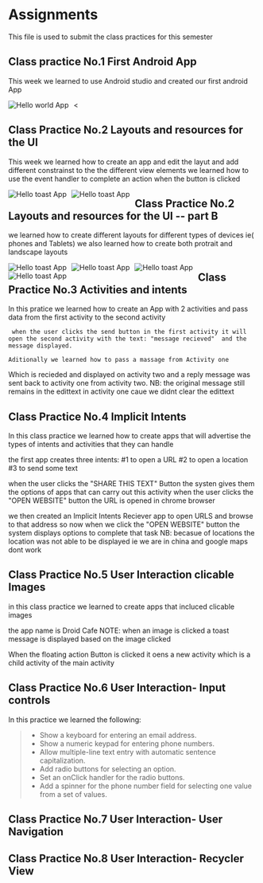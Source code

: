 
# Assignments
This file is used to submit the class practices for this semester 

## Class practice No.1 First Android App 
This week we learned to use Android studio and created our first android App 

<img src="/Pictures/Helloworld app screenshot.jpg"
     alt="Hello world App"
     style="float: left; margin-right: 10px;" />

<

## Class Practice No.2 Layouts and resources for the UI
This week we learned how to create an app and edit the layut and add different constrainst to the the different view elements
we learned how to use the event handler to complete an action when the button is clicked 

<img src="/Pictures/Hello toast screenshot 1.jpg"
     alt="Hello toast App"
     style="float: left; margin-right: 10px;" />
     
<img src="/Pictures/Hello toast screenshot 2.jpg"
     alt="Hello toast App"
     style="float: left; margin-right: 10px;" />

## Class Practice No.2 Layouts and resources for the UI -- part B
 we learned how to create different layouts for different types of devices ie( phones and Tablets)
 we also learned how to create both protrait and landscape layouts 

 <img src="/Pictures/Part B The layout editor 1.jpg"
     alt="Hello toast App"
     style="float: left; margin-right: 10px;" />

 <img src="/Pictures/Part B The layout editor 2.jpg"
     alt="Hello toast App"
     style="float: left; margin-right: 10px;" />

 <img src="/Pictures/Part B The layout editor 3.jpg"
     alt="Hello toast App"
     style="float: left; margin-right: 10px;" />

 <img src="/Pictures/Part B The layout editor 4.jpg"
     alt="Hello toast App"
     style="float: left; margin-right: 10px;" />


## Class Practice No.3 Activities and intents
In this pratice we learned how to create an App with 2 activities and pass data from the first activity to the second activity 

 <img src="/Pictures/Activities and intents 3.jpg"
     alt=""
     style="float: left; margin-right: 10px;" />

     when the user clicks the send button in the first activity it will open the second activity with the text: "message recieved"  and the message displayed.

<img src="/Pictures/Activities and intents 4.jpg"
     alt=""
     style="float: left; margin-right: 10px;" />

    Aditionally we learned how to pass a massage from Activity one 

<img src="/Pictures/Activities and intents 5.jpg"
     alt=""
     style="float: left; margin-right: 10px;" />
Which is recieded and displayed on activity two 
<img src="/Pictures/Activities and intents 6.jpg"
     alt=""
     style="float: left; margin-right: 10px;" />
and a reply message was sent back to activity one from activity two.
NB: the original message still remains in the edittext in activity one caue we didnt clear the edittext
<img src="/Pictures/Activities and intents 7.jpg"
     alt=""
     style="float: left; margin-right: 10px;" />

## Class Practice No.4 Implicit Intents

In this class practice we learned how to create apps that will advertise the types of intents and activities that they can handle

the first app creates three intents:
#1 to open a URL
#2 to open a location
#3 to send some text
<img src="/Pictures/Implicit intents 1.jpg"
     alt=""
     style="float: left; margin-right: 10px;" />

when the user clicks the "SHARE THIS TEXT" Button the systen gives them the options of apps that can carry out this activity 
<img src="/Pictures/Implicit intents 2.jpg"
     alt=""
     style="float: left; margin-right: 10px;" />
when the user clicks the "OPEN WEBSITE" button the URL is opened in chrome browser
<img src="/Pictures/Implicit intents 3.jpg"
     alt=""
     style="float: left; margin-right: 10px;" />

we then created an Implicit Intents Reciever app  to open URLS and browse to that address
so now when we click the "OPEN WEBSITE" button the system displays options to complete that task
<img src="/Pictures/Implicit intents 4.jpg"
     alt=""
     style="float: left; margin-right: 10px;" />
NB: becasue of locations the location was not able to be displayed 
ie we are in china and google maps dont work

## Class Practice No.5 User Interaction clicable Images 
in this class practice we learned to create apps that incluced clicable images 

the app name is Droid Cafe 
NOTE: when an image is clicked a toast message is displayed based on the image clicked 
<img src="/Pictures/clickable images 1.jpg"
     alt=""
     style="float: left; margin-right: 10px;" />

<img src="/Pictures/clickable images 2.jpg"
     alt=""
     style="float: left; margin-right: 10px;" />

<img src="/Pictures/clickable images 3.jpg"
     alt=""
     style="float: left; margin-right: 10px;" />

When the floating action Button is clicked 
it oens a new activity which is a child activity of the main activity

<img src="/Pictures/clickable images 4.jpg"
     alt=""
     style="float: left; margin-right: 10px;" />

## Class Practice No.6 User Interaction- Input controls
In this practice we learned the following:
>- Show a keyboard for entering an email address.
>- Show a numeric keypad for entering phone numbers.
>- Allow multiple-line text entry with automatic sentence capitalization.
>- Add radio buttons for selecting an option.
>- Set an onClick handler for the radio buttons.
>- Add a spinner for the phone number field for selecting one value from a set of values.
## Class Practice No.7 User Interaction- User Navigation 
## Class Practice No.8 User Interaction- Recycler View